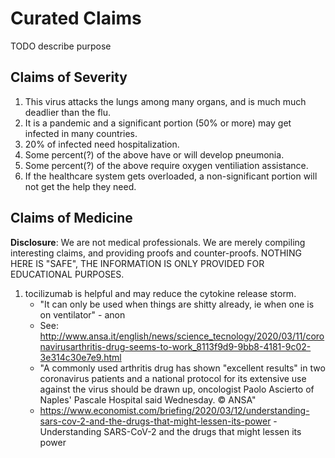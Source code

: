 # Curated Claims

TODO describe purpose

## Claims of Severity

1. This virus attacks the lungs among many organs, and is much much deadlier than the flu.
1. It is a pandemic and a significant portion (50% or more) may get infected in many countries.
1. 20% of infected need hospitalization.
1. Some percent(?) of the above have or will develop pneumonia.
1. Some percent(?) of the above require oxygen ventiliation assistance.
1. If the healthcare system gets overloaded, a non-significant portion will not get the help they need.

## Claims of Medicine

**Disclosure**: We are not medical professionals. We are merely compiling interesting claims, and providing proofs and counter-proofs. NOTHING HERE IS "SAFE", THE INFORMATION IS ONLY PROVIDED FOR EDUCATIONAL PURPOSES.

1. tocilizumab is helpful and may reduce the cytokine release storm.
   * "It can only be used when things are shitty already, ie when one is on ventilator" - anon
   * See: http://www.ansa.it/english/news/science_tecnology/2020/03/11/coronavirusarthritis-drug-seems-to-work_8113f9d9-9bb8-4181-9c02-3e314c30e7e9.html
   * "A commonly used arthritis drug has shown "excellent results" in two coronavirus patients and a national protocol for its extensive use against the virus should be drawn up, oncologist Paolo Ascierto of Naples' Pascale Hospital said Wednesday. © ANSA"
   * https://www.economist.com/briefing/2020/03/12/understanding-sars-cov-2-and-the-drugs-that-might-lessen-its-power - Understanding SARS-CoV-2 and the drugs that might lessen its power

